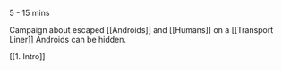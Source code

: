  5 - 15 mins
 
 Campaign about escaped [[Androids]] and [[Humans]] on a [[Transport Liner]] Androids can be hidden.

[[1. Intro]]